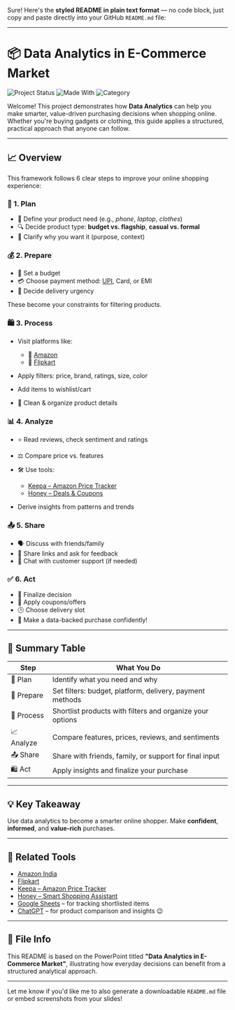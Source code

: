Sure! Here's the **styled README in plain text format** — no code block, just copy and paste directly into your GitHub `README.md` file:

---

# 📦 Data Analytics in E-Commerce Market

![Project Status](https://img.shields.io/badge/status-complete-brightgreen)
![Made With](https://img.shields.io/badge/made%20with-PowerPoint-blue)
![Category](https://img.shields.io/badge/domain-e--commerce-orange)

Welcome! This project demonstrates how **Data Analytics** can help you make smarter, value-driven purchasing decisions when shopping online. Whether you're buying gadgets or clothing, this guide applies a structured, practical approach that anyone can follow.

---

## 📈 Overview

This framework follows 6 clear steps to improve your online shopping experience:

### 📝 1. Plan

* 🎯 Define your product need (e.g., *phone*, *laptop*, *clothes*)
* 🔍 Decide product type: **budget vs. flagship**, **casual vs. formal**
* 🧠 Clarify why you want it (purpose, context)

### 💰 2. Prepare

* 💸 Set a budget
* 💳 Choose payment method: [UPI](https://en.wikipedia.org/wiki/Unified_Payments_Interface), Card, or EMI
* 🚚 Decide delivery urgency

These become your constraints for filtering products.

### 🛍️ 3. Process

* Visit platforms like:

  * 🛒 [Amazon](https://www.amazon.in)
  * 🛒 [Flipkart](https://www.flipkart.com)
* Apply filters: price, brand, ratings, size, color
* Add items to wishlist/cart
* 🧹 Clean & organize product details

### 📊 4. Analyze

* ⭐ Read reviews, check sentiment and ratings
* ⚖️ Compare price vs. features
* 🛠️ Use tools:

  * [Keepa – Amazon Price Tracker](https://keepa.com/)
  * [Honey – Deals & Coupons](https://www.joinhoney.com/)
* Derive insights from patterns and trends

### 📤 5. Share

* 🗣️ Discuss with friends/family
* 📎 Share links and ask for feedback
* 💬 Chat with customer support (if needed)

### ✅ 6. Act

* 🛒 Finalize decision
* 🎁 Apply coupons/offers
* 🕒 Choose delivery slot
* 💼 Make a data-backed purchase confidently!

---

## 📌 Summary Table

| Step       | What You Do                                               |
| ---------- | --------------------------------------------------------- |
| 📍 Plan    | Identify what you need and why                            |
| 🧮 Prepare | Set filters: budget, platform, delivery, payment methods  |
| 🔎 Process | Shortlist products with filters and organize your options |
| 📈 Analyze | Compare features, prices, reviews, and sentiments         |
| 📤 Share   | Share with friends, family, or support for final input    |
| 🛍️ Act    | Apply insights and finalize your purchase                 |

---

## 💡 Key Takeaway

Use data analytics to become a smarter online shopper.
Make **confident**, **informed**, and **value-rich** purchases.

---

## 📎 Related Tools

* [Amazon India](https://www.amazon.in)
* [Flipkart](https://www.flipkart.com)
* [Keepa – Amazon Price Tracker](https://keepa.com/)
* [Honey – Smart Shopping Assistant](https://www.joinhoney.com/)
* [Google Sheets](https://sheets.google.com) – for tracking shortlisted items
* [ChatGPT](https://chat.openai.com) – for product comparison and insights 😉

---

## 📁 File Info

This README is based on the PowerPoint titled **"Data Analytics in E-Commerce Market"**, illustrating how everyday decisions can benefit from a structured analytical approach.

---

Let me know if you'd like me to also generate a downloadable `README.md` file or embed screenshots from your slides!
